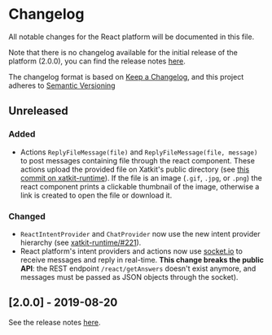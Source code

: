 # Changelog

All notable changes for the React platform will be documented in this file.

Note that there is no changelog available for the initial release of the platform (2.0.0), you can find the release notes [here](https://github.com/xatkit-bot-platform/xatkit-react-platform/releases).

The changelog format is based on [Keep a Changelog](https://keepachangelog.com/en/1.0.0/), and this project adheres to [Semantic Versioning](https://semver.org/v2.0.0.html)

## Unreleased

### Added

- Actions `ReplyFileMessage(file)` and `ReplyFileMessage(file, message)` to post messages containing file through the react component. These actions upload the provided file on Xatkit's public directory (see [this commit on xatkit-runtime](https://github.com/xatkit-bot-platform/xatkit-runtime/commit/cdb0521320e2606a4ae3a5e4c12618ad018afaf8)). If the file is an image (`.gif`, `.jpg`, or `.png`) the react component prints a clickable thumbnail of the image, otherwise a link is created to open the file or download it.

### Changed

- `ReactIntentProvider` and `ChatProvider` now use the new intent provider hierarchy (see [xatkit-runtime/#221](https://github.com/xatkit-bot-platform/xatkit-runtime/issues/221)).
- React platform's intent providers and actions now use [socket.io](https://socket.io/) to receive messages and reply in real-time. **This change breaks the public API**: the REST endpoint `/react/getAnswers` doesn't exist anymore, and messages must be passed as JSON objects through the socket).

## [2.0.0] - 2019-08-20 

See the release notes [here](https://github.com/xatkit-bot-platform/xatkit-react-platform/releases).
